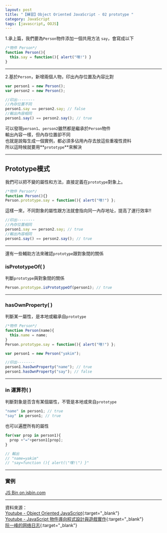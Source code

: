 ```yaml
---
layout: post
title: "【練習】Object Oriented JavaScript - 02 prototype "
category: JavaScript
tags: [javascript, OOJS]
---
```


1.承上篇，我們要為``Person``物件添加一個共用方法 ``say``，會寫成以下

```javascript
/*物件 Person*/
function Person(){
  this.say = function(){ alert("嘿!") }
}
```

*******

2.基於``Person``，新增兩個人物，印出內存位置及內容比對

```javascript
var person1 = new Person();
var person2 = new Person();

//印出--------
//內存位置不同
person1.say == person2.say; // false
//輸出內容相同
person1.say() == person2.say(); // true
```

可以發現``person1``、``person2``雖然都是繼承於``Person``物件  
輸出內容一樣，但內存位置卻不同  
也就是說每生成一個實例，都必須多佔用內存去放這些重複性資料  
所以這時候就要用**``prototype``**來解決

*******

## Prototype模式


我們可以把不變的屬性和方法，直接定義在``prototype``對象上。

```javascript
/*物件 Person*/
function Person(){}
Person.prototype.say = function(){ alert("嘿!") };
```

這樣一來，不同對象的屬性跟方法就會指向同一內存地址，提高了運行效率!!

```javascript
//印出--------
//內存位置相同
person1.say == person2.say; // true
//輸出內容相同
person1.say() == person2.say(); // true
```

--------------

還有一些輔助方法來確認``prototype``跟對象間的關係  

### isPrototypeOf( )
判斷``prototype``與對象間的關係

```javascript
Person.prototype.isPrototypeOf(person1); // true
```

--------------

### hasOwnProperty( )
判斷某一屬性，是本地或繼承自``prototype``

```javascript
/*物件 Person*/
function Person(name){
  this.name = name;
}
Person.prototype.say = function(){ alert("嘿!") };

var person1 = new Person("yakim");

//印出--------
person1.hasOwnProperty("name"); // true
person1.hasOwnProperty("say"); // false
```

-------------

### in 運算符( )
判斷對象是否含有某個屬性，不管是本地或來自``prototype``

```javascript
"name" in person1; // true
"say" in person1; // true
```

也可以遍歷所有的屬性

```javascript
for(var prop in person1){
  prop +"="+person1[prop];
}

// 輸出
// "name=yakim"
// "say=function (){ alert(\"嘿!\") }"
```

--------------

### 實例

<a class="jsbin-embed" href="http://jsbin.com/muwucu/embed?js,console">JS Bin on jsbin.com</a><script src="http://static.jsbin.com/js/embed.min.js?3.35.12"></script>

------------------------------
資料來源：  
[Youtube - Object Oriented JavaScript](https://www.youtube.com/watch?v=O8wwnhdkPE4){:target="_blank"}  
[Youtube - JavaScript 物件導向程式設計與遊戲實作](https://www.youtube.com/playlist?list=PLhW1K7xGelxd7gro3UFRFomoUD1WxHe7C){:target="_blank"}  
[阮一峰的网络日志](http://www.ruanyifeng.com/blog/2010/05/object-oriented_javascript_encapsulation.html){:target="_blank"}
